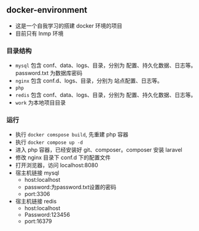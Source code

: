 ## docker-environment
- 这是一个自我学习的搭建 docker 环境的项目
- 目前只有 lnmp 环境

### 目录结构

- `mysql` 包含 conf、data、logs、目录，分别为 配置、持久化数据、日志等。password.txt 为数据库密码
- `nginx` 包含 conf.d、logs、目录，分别为 站点配置、日志等。
- `php`
- `redis` 包含 conf、data、logs、目录，分别为 配置、持久化数据、日志等。
- `work` 为本地项目目录

### 运行

- 执行 `docker comspose build`, 先重建 php 容器
- 执行 `docker compose up -d`
- 进入 php 容器，已经安装好 git、composer。composer 安装 laravel
- 修改 nginx 目录下 conf.d 下的配置文件
- 打开浏览器，访问 localhost:8080
- 宿主机链接 mysql
  - host:localhost
  - password:为password.txt设置的密码
  - port:3306
- 宿主机链接 redis
  - host:localhost
  - Password:123456
  - port:16379

